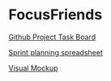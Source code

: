 # FocusFriends

[Github Project Task Board](https://github.com/users/ChrispyPeaches/projects/1)

[Sprint planning spreadsheet](https://docs.google.com/spreadsheets/d/1yJxfEH3qCUB0c4kXND5IroIexPQezzHdEeYYtUN7NIc/edit?usp=sharing)

[Visual Mockup](https://www.figma.com/file/HG8eqMzI47otQWYFIv5iK7/Focus-Timer-App-MockUp?type=design&node-id=0%3A1&mode=design&t=gdzpRvpkRlAWQJPb-1)

